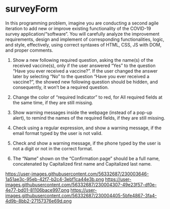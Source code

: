 # surveyForm

In this programming problem, imagine you are conducting a second agile iteration to add new or improve existing functionality of the COVID-19 survey application/“software”.
You will carefully analyze the improvement requirements, design and implement of corresponding functionalities, logic, and style, effectively, using correct syntaxes of HTML, CSS, JS with DOM, and proper comments.

1. Show a new following required question, asking the name(s) of the received vaccine(s), only if the user answered “Yes” to the question “Have you ever received a vaccine?”.
If the user changed the answer later by selecting “No” to the question “Have you ever received a vaccine?”, the showed new following question should be hidden, and consequently, it won’t be a required question.

2. Change the color of “required Indicator” to red, for All required fields at the same time, if they are still missing.

3. Show warning messages inside the webpage (instead of a pop-up alert), to remind the names of the required fields, if they are still missing.

4. Check using a regular expression, and show a warning message, if the email format typed by the user is not valid.

5. Check and show a warning message, if the phone typed by the user is not a digit or not in the correct format.

6. The “Name” shown on the “Confirmation page” should be a full name, concatenated by Capitalized first name and Capitalized last name.

https://user-images.githubusercontent.com/56332687/230003646-1a51ae3c-95eb-42f7-b2c4-3ebf1ca44e3b.png
https://user-images.githubusercontent.com/56332687/230004307-49e23f57-df0e-4e77-bd01-81106bace997.png
https://user-images.githubusercontent.com/56332687/230004405-5bfe4867-3fa4-4d9b-8bb2-27157376e69d.png
